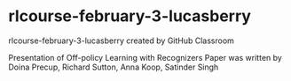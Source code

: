 # rlcourse-february-3-lucasberry
rlcourse-february-3-lucasberry created by GitHub Classroom


Presentation of Off-policy Learning with Recognizers 
Paper was written by Doina Precup, Richard Sutton, Anna Koop, Satinder Singh 

